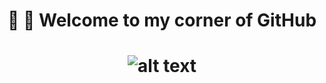 # <center> 👋 👋 Welcome to my corner of GitHub </center>
# <center> ![alt text](https://media3.giphy.com/media/v1.Y2lkPTc5MGI3NjExcGN5ZnF2bWVhOGNsOHVwZ2ZwdWtuMDVuM2E3b2sxNGd6Ync2YnYwNiZlcD12MV9pbnRlcm5hbF9naWZfYnlfaWQmY3Q9Zw/bcKmIWkUMCjVm/giphy.gif) </center> 